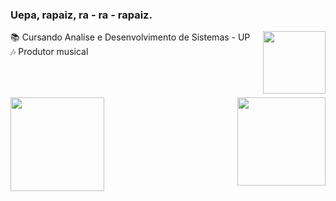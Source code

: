 ### Uepa, rapaiz, ra - ra - rapaiz.
<a href="https://www.linkedin.com/in/alexandre-philippus-neto-a665611a4/" target="_blank"><img align="right" height="100em" src="https://cdn-icons-png.flaticon.com/512/1383/1383262.png" target="_blank"></a>
📚 Cursando Analise e Desenvolvimento de Sistemas - UP   <br>
🎶 Produtor musical                                     

##
<br><br>
<img align="right" height="141em" src="https://i.gifer.com/origin/90/90eb338d73458490efb0c1df1b696098.gif"/>
<img height="150em" src="https://github-readme-stats.vercel.app/api/top-langs/?username=nethobr&layout=compact&langs_count=7&theme=dark"/>

##



